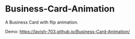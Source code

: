 # Business-Card-Animation
A Business Card with flip animation.

Demo: https://lavish-703.github.io/Business-Card-Animation/
